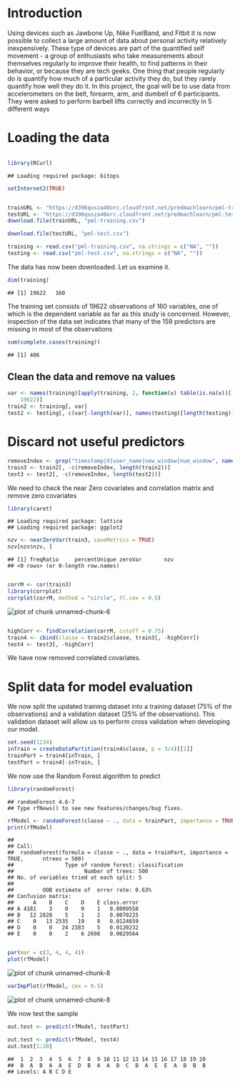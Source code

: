 # Introduction
Using devices such as Jawbone Up, Nike FuelBand, and Fitbit it is now possible to collect a large amount of data about personal activity relatively inexpensively. These type of devices are part of the quantified self movement - a group of enthusiasts who take measurements about themselves regularly to improve their health, to find patterns in their behavior, or because they are tech geeks. One thing that people regularly do is quantify how much of a particular activity they do, but they rarely quantify how well they do it. In this project, the goal will be to use data from accelerometers on the belt, forearm, arm, and dumbell of 6 participants. They were asked to perform barbell lifts correctly and incorrectly in 5 different ways


# Loading the data


```r

library(RCurl)
```

```
## Loading required package: bitops
```

```r
setInternet2(TRUE)


trainURL <- "https://d396qusza40orc.cloudfront.net/predmachlearn/pml-training.csv"
testURL <- "https://d396qusza40orc.cloudfront.net/predmachlearn/pml-testing.csv"
download.file(trainURL, "pml-training.csv")

download.file(testURL, "pml-test.csv")

training <- read.csv("pml-training.csv", na.strings = c("NA", ""))
testing <- read.csv("pml-test.csv", na.strings = c("NA", ""))
```


The data has now been downloaded. Let us examine it.


```r
dim(training)
```

```
## [1] 19622   160
```


The training set consists of 19622 observations of 160 variables, one of which is the dependent variable as far as this study is concerned. However, inspection of the data set indicates that many of the 159 predictors are missing in most of the observations


```r
sum(complete.cases(training))
```

```
## [1] 406
```


## Clean the data and remove na values


```r
var <- names(training)[apply(training, 2, function(x) table(is.na(x))[1] == 
    19622)]
train2 <- training[, var]
test2 <- testing[, c(var[-length(var)], names(testing)[length(testing)])]
```



# Discard not useful predictors


```r
removeIndex <- grep("timestamp|X|user_name|new_window|num_window", names(train2))
train3 <- train2[, -c(removeIndex, length(train2))]
test3 <- test2[, -c(removeIndex, length(test2))]
```


We need to check the near Zero covariates and correlation matrix  and remove zero covariates


```r
library(caret)
```

```
## Loading required package: lattice
## Loading required package: ggplot2
```

```r
nzv <- nearZeroVar(train3, saveMetrics = TRUE)
nzv[nzv$nzv, ]
```

```
## [1] freqRatio     percentUnique zeroVar       nzv          
## <0 rows> (or 0-length row.names)
```

```r

corrM <- cor(train3)
library(corrplot)
corrplot(corrM, method = "circle", tl.cex = 0.5)
```

![plot of chunk unnamed-chunk-6](figure/unnamed-chunk-6.png) 

```r

highCorr <- findCorrelation(corrM, cutoff = 0.75)
train4 <- cbind(classe = train2$classe, train3[, -highCorr])
test4 <- test3[, -highCorr]
```


We have now removed correlated covariates.

# Split data for model evaluation

We now split the updated training dataset into a training dataset (75% of the observations) and a validation dataset (25% of the observations). This validation dataset will allow us to perform cross validation when developing our model.


```r
set.seed(1234)
inTrain = createDataPartition(train4$classe, p = 3/4)[[1]]
trainPart = train4[inTrain, ]
testPart = train4[-inTrain, ]
```



We now use the Random Forest algorithm to predict


```r
library(randomForest)
```

```
## randomForest 4.6-7
## Type rfNews() to see new features/changes/bug fixes.
```

```r
rfModel <- randomForest(classe ~ ., data = trainPart, importance = TRUE, ntrees = 500)
print(rfModel)
```

```
## 
## Call:
##  randomForest(formula = classe ~ ., data = trainPart, importance = TRUE,      ntrees = 500) 
##                Type of random forest: classification
##                      Number of trees: 500
## No. of variables tried at each split: 5
## 
##         OOB estimate of  error rate: 0.63%
## Confusion matrix:
##      A    B    C    D    E class.error
## A 4181    3    0    0    1   0.0009558
## B   12 2828    5    1    2   0.0070225
## C    0   13 2535   19    0   0.0124659
## D    0    0   24 2383    5   0.0120232
## E    0    0    2    6 2698   0.0029564
```

```r

par(mar = c(3, 4, 4, 4))
plot(rfModel)
```

![plot of chunk unnamed-chunk-8](figure/unnamed-chunk-81.png) 

```r
varImpPlot(rfModel, cex = 0.5)
```

![plot of chunk unnamed-chunk-8](figure/unnamed-chunk-82.png) 



We now test the sample


```r
out.test <- predict(rfModel, testPart)

out.test <- predict(rfModel, test4)
out.test[1:20]
```

```
##  1  2  3  4  5  6  7  8  9 10 11 12 13 14 15 16 17 18 19 20 
##  B  A  B  A  A  E  D  B  A  A  B  C  B  A  E  E  A  B  B  B 
## Levels: A B C D E
```







